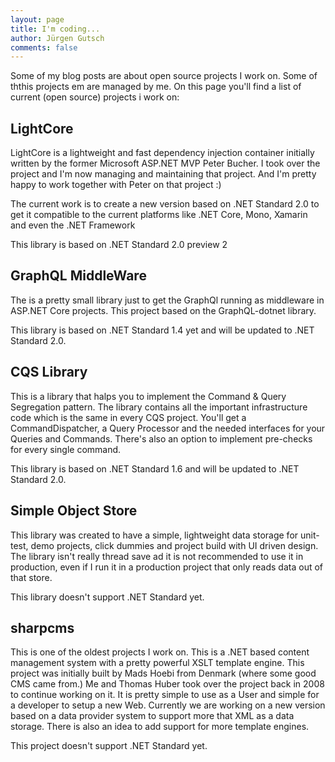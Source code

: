 ```yaml
---
layout: page
title: I'm coding...
author: Jürgen Gutsch
comments: false
---
```


Some of my blog posts are about open source projects I work on. Some of ththis projects em are managed by me. On this page you'll find a list of current (open source) projects i work on:

## LightCore

LightCore is a lightweight and fast dependency injection container initially written by the former Microsoft ASP.NET MVP Peter Bucher. I took over the project and I'm now managing and maintaining that project. And I'm pretty happy to work together with Peter on that project :)

The current work is to create a new version based on .NET Standard 2.0 to get it compatible to the current platforms like .NET Core, Mono, Xamarin and even the .NET Framework

This library is based on .NET Standard 2.0 preview 2

## GraphQL MiddleWare

The is a pretty small library just to get the GraphQl running as middleware in ASP.NET Core projects. This project based on the GraphQL-dotnet library.

This library is based on .NET Standard 1.4 yet and will be updated to .NET Standard 2.0. 

## CQS Library

This is a library that halps you to implement the Command & Query Segregation pattern. The library contains all the important infrastructure code which is the same in every CQS project. You'll get a CommandDispatcher, a Query Processor and the needed interfaces for your Queries and Commands. There's also an option to implement pre-checks for every single command.

This library is based on .NET Standard 1.6 and will be updated to .NET Standard 2.0.

## Simple Object Store

This library was created to have a simple, lightweight data storage for unit-test, demo projects, click dummies and project build with UI driven design. The library isn't really thread save ad it is not recommended to use it in production, even if I run it in a production project that only reads data out of that store.

This library doesn't support .NET Standard yet.

## sharpcms

This is one of the oldest projects I work on. This is a .NET based content management system with a pretty powerful XSLT template engine. This project was initially built by Mads Hoebi from Denmark (where some good CMS came from.) Me and Thomas Huber took over the project back in 2008 to continue working on it. It is pretty simple to use as a User and simple for a developer to setup a new Web. Currently we are working on a new version based on a data provider system to support more that XML as a data storage. There is also an idea to add support for more template engines.

This project doesn't support .NET Standard yet.